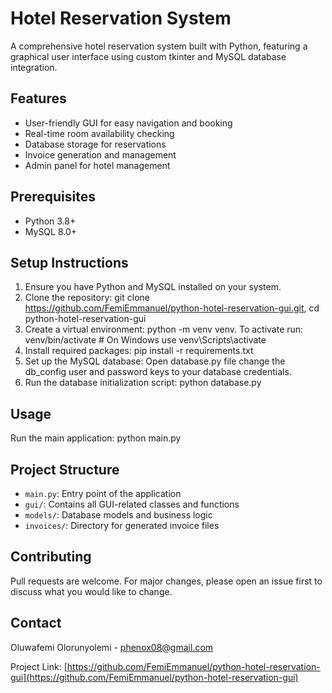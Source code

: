 # Hotel Reservation System

A comprehensive hotel reservation system built with Python, featuring a graphical user interface using custom tkinter and MySQL database integration.

## Features

- User-friendly GUI for easy navigation and booking
- Real-time room availability checking
- Database storage for reservations
- Invoice generation and management
- Admin panel for hotel management

## Prerequisites

- Python 3.8+
- MySQL 8.0+

## Setup Instructions

1. Ensure you have Python and MySQL installed on your system.
2. Clone the repository: git clone https://github.com/FemiEmmanuel/python-hotel-reservation-gui.git, cd python-hotel-reservation-gui
3. Create a virtual environment: python -m venv venv. To activate run: venv/bin/activate  # On Windows use  venv\Scripts\activate
4. Install required packages: pip install -r requirements.txt
5. Set up the MySQL database: Open database.py file change the db_config user and password keys to your database credentials.
6. Run the database initialization script: python database.py

## Usage

Run the main application: python main.py

## Project Structure

- `main.py`: Entry point of the application
- `gui/`: Contains all GUI-related classes and functions
- `models/`: Database models and business logic
- `invoices/`: Directory for generated invoice files

## Contributing

Pull requests are welcome. For major changes, please open an issue first to discuss what you would like to change.

## Contact

Oluwafemi Olorunyolemi - phenox08@gmail.com

Project Link: [https://github.com/FemiEmmanuel/python-hotel-reservation-gui](https://github.com/FemiEmmanuel/python-hotel-reservation-gui)
